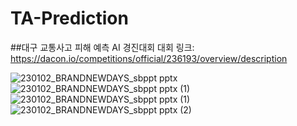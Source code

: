 # TA-Prediction

##대구 교통사고 피해 예측 AI 경진대회
대회 링크: https://dacon.io/competitions/official/236193/overview/description

![230102_BRANDNEWDAYS_sbppt pptx](https://github.com/user-attachments/assets/b8208e62-edf0-4d17-88f3-f10c082c0c4d)
![230102_BRANDNEWDAYS_sbppt pptx (1)](https://github.com/user-attachments/assets/a4b6a684-7f0b-485a-b4b0-e419ccf3f70b)
![230102_BRANDNEWDAYS_sbppt pptx (1)](https://github.com/user-attachments/assets/d1fc22ec-dacb-4880-adc5-fd657fd13471)
![230102_BRANDNEWDAYS_sbppt pptx (2)](https://github.com/user-attachments/assets/586c4f86-ef3e-459c-83e2-3c31b808cc61)
